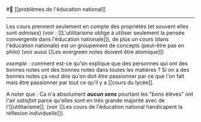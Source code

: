 #🌲  [[problèmes de l'éducation national]]

---
Les cours prennent seulement en compte des propriétés (et souvent elles sont *admises*) (voir : [[L'utilitarisme oblige à utiliser seulement la pensée convergente dans l'éducation nationale]]), de plus un cours (dans l'éducation nationale) est un groupement de concepts (peut-être pas en philo) (voir aussi [[Les evergreen notes doivent être atomique]])

*exemple* : comment est-ce qu'on explique que des personnes qui ont des bonnes notes ont des bonnes notes dans toutes les matières ? Si on a des bonnes notes ça veut dire qu'on doit être passionner par ce que l'on fait mais être passionner par tout ce qu'il y a [[cours du lycée]]. 

A noter que : Ca n'a absolument ***aucun sens*** pourtant les "bons élèves" ont l'air *satisfait* parce qu'elles sont en très grande majorité avec de l'[[utilitarisme]]. (voir [[Les cours de l'éducation national handicapent la réflexion individuelle]]).